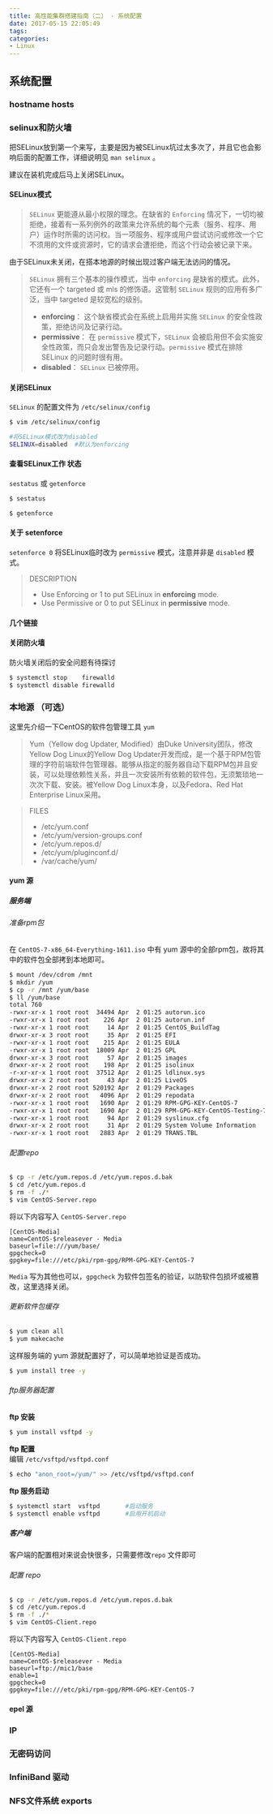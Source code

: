 ```yaml
---
title: 高性能集群搭建指南（二） - 系统配置
date: 2017-05-15 22:05:49
tags:
categories:
- Linux
---
```


## 系统配置

### hostname hosts
### selinux和防火墙

把SELinux放到第一个来写，主要是因为被SELinux坑过太多次了，并且它也会影响后面的配置工作，详细说明见 `man selinux` 。  

建议在装机完成后马上关闭SELinux。
  

#### SELinux模式
>`SELinux` 更能遵从最小权限的理念。在缺省的 `Enforcing` 情况下，一切均被拒绝，接着有一系列例外的政策来允许系统的每个元素（服务、程序、用户）运作时所需的访问权。当一项服务、程序或用户尝试访问或修改一个它不须用的文件或资源时，它的请求会遭拒绝，而这个行动会被记录下来。
  
由于SELinux未关闭，在搭本地源的时候出现过客户端无法访问的情况。


>`SELinux` 拥有三个基本的操作模式，当中 `enforcing` 是缺省的模式。此外，它还有一个 targeted 或 mls 的修饰语。这管制 `SELinux` 规则的应用有多广泛，当中 targeted 是较宽松的级别。  
>
>- **enforcing**： 这个缺省模式会在系统上启用并实施 `SELinux` 的安全性政策，拒绝访问及记录行动。
>- **permissive**： 在 `permissive` 模式下，`SELinux` 会被启用但不会实施安全性政策，而只会发出警告及记录行动。`permissive` 模式在排除 SELinux 的问题时很有用。
>- **disabled**： `SELinux` 已被停用。  

#### 关闭SELinux

`SELinux` 的配置文件为 `/etc/selinux/config` 
``` bash
$ vim /etc/selinux/config

#将SELinux模式改为disabled
SELINUX=disabled  #默认为enforcing
```

#### 查看SELinux工作 状态

`sestatus` 或 `getenforce`
``` bash
$ sestatus

$ getenforce
```

#### 关于 setenforce
  
`setenforce 0` 将SELinux临时改为 `permissive` 模式，注意并非是 `disabled` 模式。
>DESCRIPTION
>- Use Enforcing or 1 to put SELinux in **enforcing** mode.
>- Use Permissive or 0 to put SELinux in **permissive** mode.

#### 几个链接

#### 关闭防火墙

防火墙关闭后的安全问题有待探讨

``` bash
$ systemctl stop    firewalld
$ systemctl disable firewalld
```


### 本地源 （可选）

这里先介绍一下CentOS的软件包管理工具 `yum` 

>Yum（Yellow dog Updater, Modified）由Duke University团队，修改Yellow Dog Linux的Yellow Dog Updater开发而成，是一个基于RPM包管理的字符前端软件包管理器。能够从指定的服务器自动下载RPM包并且安装，可以处理依赖性关系，并且一次安装所有依赖的软件包，无须繁琐地一次次下载、安装。被Yellow Dog Linux本身，以及Fedora、Red Hat Enterprise Linux采用。

>FILES
>- /etc/yum.conf
>- /etc/yum/version-groups.conf
>- /etc/yum.repos.d/
>- /etc/yum/pluginconf.d/
>- /var/cache/yum/

#### yum 源


##### 服务端

###### 准备rpm包
在 `CentOS-7-x86_64-Everything-1611.iso` 中有 yum 源中的全部rpm包，故将其中的软件包全部拷到本地即可。

``` bash
$ mount /dev/cdrom /mnt
$ mkdir /yum
$ cp -r /mnt /yum/base
$ ll /yum/base
total 760
-rwxr-xr-x 1 root root  34494 Apr  2 01:25 autorun.ico
-rwxr-xr-x 1 root root    226 Apr  2 01:25 autorun.inf
-rwxr-xr-x 1 root root     14 Apr  2 01:25 CentOS_BuildTag
drwxr-xr-x 3 root root     35 Apr  2 01:25 EFI
-rwxr-xr-x 1 root root    215 Apr  2 01:25 EULA
-rwxr-xr-x 1 root root  18009 Apr  2 01:25 GPL
drwxr-xr-x 3 root root     57 Apr  2 01:25 images
drwxr-xr-x 2 root root    198 Apr  2 01:25 isolinux
-r-xr-xr-x 1 root root  37512 Apr  2 01:25 ldlinux.sys
drwxr-xr-x 2 root root     43 Apr  2 01:25 LiveOS
drwxr-xr-x 2 root root 520192 Apr  2 01:29 Packages
drwxr-xr-x 2 root root   4096 Apr  2 01:29 repodata
-rwxr-xr-x 1 root root   1690 Apr  2 01:29 RPM-GPG-KEY-CentOS-7
-rwxr-xr-x 1 root root   1690 Apr  2 01:29 RPM-GPG-KEY-CentOS-Testing-7
-rwxr-xr-x 1 root root     94 Apr  2 01:29 syslinux.cfg
drwxr-xr-x 2 root root     31 Apr  2 01:29 System Volume Information
-rwxr-xr-x 1 root root   2883 Apr  2 01:29 TRANS.TBL
```


###### 配置repo

``` bash
$ cp -r /etc/yum.repos.d /etc/yum.repos.d.bak
$ cd /etc/yum.repos.d
$ rm -f ./*
$ vim CentOS-Server.repo
```

将以下内容写入 `CentOS-Server.repo`

```
[CentOS-Media]
name=CentOS-$releasever - Media
baseurl=file:///yum/base/
gpgcheck=0
gpgkey=file:///etc/pki/rpm-gpg/RPM-GPG-KEY-CentOS-7
```

`Media` 写为其他也可以，`gpgcheck` 为软件包签名的验证，以防软件包损坏或被篡改，这里选择关闭。

###### 更新软件包缓存 

``` bash
$ yum clean all
$ yum makecache
```

这样服务端的 yum 源就配置好了，可以简单地验证是否成功。

``` bash
$ yum install tree -y
```

###### ftp服务器配置

**ftp 安装**

``` bash
$ yum install vsftpd -y
```

**ftp 配置**  
编辑 `/etc/vsftpd/vsftpd.conf`

``` bash
$ echo "anon_root=/yum/" >> /etc/vsftpd/vsftpd.conf
```

**ftp 服务启动**

``` bash
$ systemctl start  vsftpd       #启动服务
$ systemctl enable vsftpd       #启用开机启动
```



##### 客户端

客户端的配置相对来说会快很多，只需要修改`repo` 文件即可

###### 配置 repo

``` bash
$ cp -r /etc/yum.repos.d /etc/yum.repos.d.bak
$ cd /etc/yum.repos.d
$ rm -f ./*
$ vim CentOS-Client.repo
```

将以下内容写入 `CentOS-Client.repo`

``` 
[CentOS-Media]
name=CentOS-$releasever - Media
baseurl=ftp://mic1/base
enable=1
gpgcheck=0
gpgkey=file:///etc/pki/rpm-gpg/RPM-GPG-KEY-CentOS-7
```


#### epel 源

### IP
### 无密码访问
### InfiniBand 驱动

### NFS文件系统 exports

